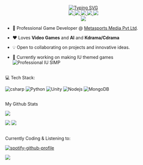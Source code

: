 <p align="center">
<a href="https://github.com/Arieswaran">
    <img src="https://readme-typing-svg.demolab.com?font=Georgia&size=18&duration=1000&pause=100&multiline=true&width=500&height=80&lines=Arieswaran+M;Game+Developer+%7C+AI+Enthusiast+%7C+Discord+Bots+%7C+Automation" alt="Typing SVG" />
</a>
<br/>

<a href="https://arieswaran.github.io">
    <img src="https://img.shields.io/badge/Website-red?style=flat-square">
</a>  
<a href="raw.githubusercontent.com/Arieswaran/arieswaran.github.io/main/Resume.pdf">
    <img src="https://img.shields.io/badge/PDF-CV-red?style=flat-square&logo=adobe">
</a>  
<a href="https://www.linkedin.com/in/arieswaran/">
    <img src="https://img.shields.io/badge/-Linkedin-blue?style=flat-square&logo=linkedin">
</a>
<a href="mailto:arieswaran@gmail.com">
    <img src="https://img.shields.io/badge/-Email-red?style=flat-square&logo=gmail&logoColor=white">
</a>
<a href="https://www.instagram.com/arieswaranxiu/">
    <img src="https://img.shields.io/badge/Insta-blue?style=flat-square&logo=instagram&logoColor=red">
</a>

<br/> 

<a href="https://github.com/Arieswaran">
    <img src="https://github-stats-alpha.vercel.app/api?username=arieswaran&cc=000&tc=fff&ic=fff&bc=000">
</a>

</p>

* 🏢 Professional Game Developer @ [Metasports Media Pvt Ltd](https://hitwicket.com). 

* ❤️ Loves **Video Games** and **AI** and **Kdrama/Cdrama** 

* 💡 Open to collaborating on projects and innovative ideas. 

* 🌠 Currently working on making IU themed games <img src="https://img.shields.io/badge/SIMP-red" alt="Professional IU SIMP">
<br>
💻 Tech Stack:
<br>

![csharp](https://img.shields.io/badge/csharp-%2300599C.svg?style=for-the-badge&logo=csharp&logoColor=white) ![Python](https://img.shields.io/badge/python-3670A0?style=for-the-badge&logo=python&logoColor=ffdd54) ![Unity](https://img.shields.io/badge/Unity-000000.svg?style=for-the-badge&logo=Unity&logoColor=white) ![Nodejs](https://img.shields.io/badge/NodeJs-%23F5792A.svg?style=for-the-badge&logo=node.js&logoColor=white) ![MongoDB](https://img.shields.io/badge/MongoDB-%2331A8FF.svg?style=for-the-badge&logo=mongodb&logoColor=white) 

<br>
My Github Stats

![](http://github-profile-summary-cards.vercel.app/api/cards/profile-details?username=Arieswaran&theme=jolly) 

![](http://github-profile-summary-cards.vercel.app/api/cards/repos-per-language?username=Arieswaran&theme=jolly) 
![](http://github-profile-summary-cards.vercel.app/api/cards/most-commit-language?username=Arieswaran&theme=jolly)


<br>
Currently Coding & Listening to:

[![spotify-github-profile](https://spotify-github-profile.vercel.app/api/view?uid=31eyhi43vks4par2iaieghswupzu&cover_image=true&theme=novatorem&show_offline=false&background_color=121212&interchange=false&bar_color=53b14f&bar_color_cover=true)](https://github.com/kittinan/spotify-github-profile)

[![](https://visitcount.itsvg.in/api?id=arieswaran&label=Profile%20Views&color=11&icon=7&pretty=true)](https://visitcount.itsvg.in)